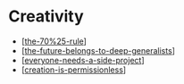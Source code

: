 # Creativity

- [[the-70%25-rule]]
- [[the-future-belongs-to-deep-generalists]]
- [[everyone-needs-a-side-project]]
- [[creation-is-permissionless]]


[//begin]: # "Autogenerated link references for markdown compatibility"
[the-70%25-rule]: the-70%25-rule "The 70% Rule"
[the-future-belongs-to-deep-generalists]: creativity/the-future-belongs-to-deep-generalists "The Future Belongs to Deep Generalists"
[everyone-needs-a-side-project]: creativity/everyone-needs-a-side-project "Everyone needs a side project"
[creation-is-permissionless]: creativity/creation-is-permissionless "Creation Is Permissionless"
[//end]: # "Autogenerated link references"